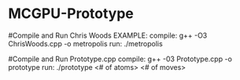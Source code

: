 # MCGPU-Prototype

#Compile and Run Chris Woods EXAMPLE:
compile: g++ -O3 ChrisWoods.cpp -o metropolis
run: ./metropolis

#Compile and Run Prototype.cpp
compile: g++ -03 Prototype.cpp -o prototype
run: ./prototype <Algorithm option> <# of atoms> <# of moves>




